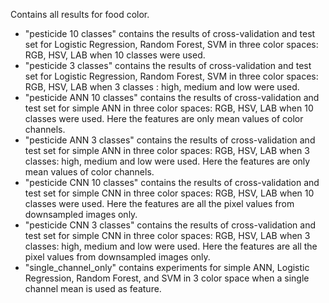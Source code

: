 Contains all results for food color.
* "pesticide 10 classes" contains the results of cross-validation and test set for Logistic Regression, Random Forest, SVM in three color spaces: RGB, HSV, LAB
   when 10 classes were used. 
* "pesticide 3 classes" contains the results of cross-validation and test set for Logistic Regression, Random Forest, SVM in three color spaces: RGB, HSV, LAB 
   when 3 classes : high, medium and low were used.
* "pesticide ANN 10 classes" contains the results of cross-validation and test set for simple ANN in three color spaces: RGB, HSV, LAB when 10 classes
   were used. Here the features are only mean values of color channels.
* "pesticide ANN 3 classes" contains the results of cross-validation and test set for simple ANN in three color spaces: RGB, HSV, LAB when 3 classes: high, medium and low
   were used. Here the features are only mean values of color channels.
* "pesticide CNN 10 classes" contains the results of cross-validation and test set for simple CNN in three color spaces: RGB, HSV, LAB when 10 classes
   were used. Here the features are all the pixel values from downsampled images only.
* "pesticide CNN 3 classes" contains the results of cross-validation and test set for simple CNN in three color spaces: RGB, HSV, LAB when 3 classes: high, medium and low
   were used. Here the features are all the pixel values from downsampled images only.
*  "single_channel_only" contains experiments for simple ANN, Logistic Regression, Random Forest, and SVM in 3 color space when a single channel mean is used as feature.



